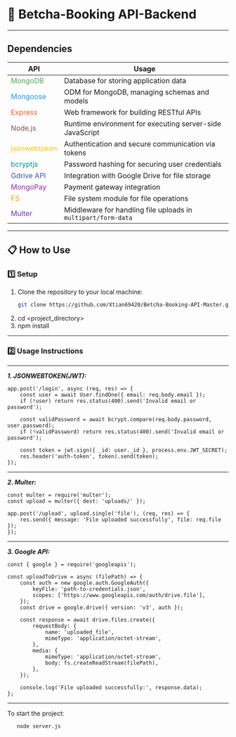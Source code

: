 # 🚀 **Betcha-Booking API-Backend**

---

## **Dependencies**

| **API**         | **Usage**                                                                 |
|------------------|---------------------------------------------------------------------------|
| <span style="color:#4CAF50;">MongoDB</span>      | Database for storing application data                                        |
| <span style="color:#2196F3;">Mongoose</span>     | ODM for MongoDB, managing schemas and models                                |
| <span style="color:#FF5722;">Express</span>      | Web framework for building RESTful APIs                                     |
| <span style="color:#795548;">Node.js</span>      | Runtime environment for executing server-side JavaScript                    |
| <span style="color:#FFC107;">jsonwebtoken</span> | Authentication and secure communication via tokens                         |
| <span style="color:#009688;">bcryptjs</span>     | Password hashing for securing user credentials                             |
| <span style="color:#3F51B5;">Gdrive API</span>   | Integration with Google Drive for file storage                              |
| <span style="color:#9C27B0;">MongoPay</span>     | Payment gateway integration                                                |
| <span style="color:#FF9800;">FS</span>           | File system module for file operations                                     |
| <span style="color:#673AB7;">Multer</span>       | Middleware for handling file uploads in `multipart/form-data`              |

---

## 📋 **How to Use**

### 1️⃣ **Setup**

1. Clone the repository to your local machine:
   ```bash
   git clone https://github.com/Xtian69420/Betcha-Booking-API-Master.git
2. cd <project_directory>
3. npm install
------------------------------
### 2️⃣ **Usage Instructions**
------------------------------
***1. JSONWEBTOKEN(JWT):***
```
app.post('/login', async (req, res) => {
    const user = await User.findOne({ email: req.body.email });
    if (!user) return res.status(400).send('Invalid email or password');
    
    const validPassword = await bcrypt.compare(req.body.password, user.password);
    if (!validPassword) return res.status(400).send('Invalid email or password');

    const token = jwt.sign({ _id: user._id }, process.env.JWT_SECRET);
    res.header('auth-token', token).send(token);
});
```
------------------------------
***2. Multer:***
```
const multer = require('multer');
const upload = multer({ dest: 'uploads/' });

app.post('/upload', upload.single('file'), (req, res) => {
    res.send({ message: 'File uploaded successfully', file: req.file });
});
```
------------------------------
***3. Google API:***
```
const { google } = require('googleapis');

const uploadToDrive = async (filePath) => {
    const auth = new google.auth.GoogleAuth({
        keyFile: 'path-to-credentials.json',
        scopes: ['https://www.googleapis.com/auth/drive.file'],
    });
    const drive = google.drive({ version: 'v3', auth });

    const response = await drive.files.create({
        requestBody: {
            name: 'uploaded_file',
            mimeType: 'application/octet-stream',
        },
        media: {
            mimeType: 'application/octet-stream',
            body: fs.createReadStream(filePath),
        },
    });

    console.log('File uploaded successfully:', response.data);
};
```
------------------------------
To start the project:
```bash
   node server.js
